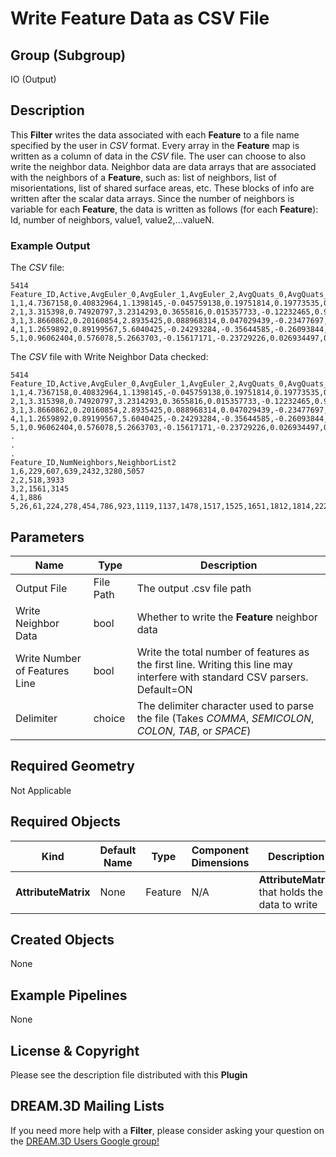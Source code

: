 # Write Feature Data as CSV File

## Group (Subgroup) ##

IO (Output)

## Description ##

This **Filter** writes the data associated with each **Feature** to a file name specified by the user in *CSV* format. Every array in the **Feature** map is written as a column of data in the *CSV* file.  The user can choose to also write the neighbor data. Neighbor data are data arrays that are associated with the neighbors of a **Feature**, such as: list of neighbors, list of misorientations, list of shared surface areas, etc. These blocks of info are written after the scalar data arrays.  Since the number of neighbors is variable for each **Feature**, the data is written as follows (for each **Feature**): Id, number of neighbors, value1, value2,...valueN.


### Example Output ###

The *CSV* file:     
	 
    5414
    Feature_ID,Active,AvgEuler_0,AvgEuler_1,AvgEuler_2,AvgQuats_0,AvgQuats_1,AvgQuats_2,AvgQuats_3,NumNeighbors2,Phases
    1,1,4.7367158,0.40832964,1.1398145,-0.045759138,0.19751814,0.19773535,0.95905864,6,1
    2,1,3.315398,0.74920797,3.2314293,0.3655816,0.015357733,-0.12232465,0.92257845,2,1
    3,1,3.8660862,0.20160854,2.8935425,0.088968314,0.047029439,-0.23477697,0.96682608,2,1
    4,1,1.2659892,0.89199567,5.6040425,-0.24293284,-0.35644585,-0.26093844,0.86362094,1,1
    5,1,0.96062404,0.576078,5.2663703,-0.15617171,-0.23729226,0.026934497,0.95842445,26,1

The *CSV* file with Write Neighbor Data checked:

    5414
    Feature_ID,Active,AvgEuler_0,AvgEuler_1,AvgEuler_2,AvgQuats_0,AvgQuats_1,AvgQuats_2,AvgQuats_3,NumNeighbors2,Phases
    1,1,4.7367158,0.40832964,1.1398145,-0.045759138,0.19751814,0.19773535,0.95905864,6,1
    2,1,3.315398,0.74920797,3.2314293,0.3655816,0.015357733,-0.12232465,0.92257845,2,1
    3,1,3.8660862,0.20160854,2.8935425,0.088968314,0.047029439,-0.23477697,0.96682608,2,1
    4,1,1.2659892,0.89199567,5.6040425,-0.24293284,-0.35644585,-0.26093844,0.86362094,1,1
    5,1,0.96062404,0.576078,5.2663703,-0.15617171,-0.23729226,0.026934497,0.95842445,26,1
    .
    .
    .
    Feature_ID,NumNeighbors,NeighborList2
    1,6,229,607,639,2432,3280,5057
    2,2,518,3933
    3,2,1561,3145
    4,1,886
    5,26,61,224,278,454,786,923,1119,1137,1478,1517,1525,1651,1812,1814,2227,2233,2731,2750,2907,2930,3175,3548,3619,4492,4791,5010


## Parameters ##

| Name | Type |Description |
|------|------|------|
| Output File | File Path | The output .csv file path |
| Write Neighbor Data | bool | Whether to write the **Feature** neighbor data |
| Write Number of Features Line | bool | Write the total number of features as the first line. Writing this line may interfere with standard CSV parsers. Default=ON |
| Delimiter | choice | The delimiter character used to parse the file (Takes _COMMA_, _SEMICOLON_, _COLON_, _TAB_, or _SPACE_) |

## Required Geometry ##

Not Applicable

## Required Objects ##

| Kind | Default Name | Type | Component Dimensions | Description |
|------|--------------|------|----------------------|-------------|
| **AttributeMatrix** | None | Feature | N/A | **AttributeMatrix** that holds the data to write |

## Created Objects ##

None

## Example Pipelines ##

None

## License & Copyright ##

Please see the description file distributed with this **Plugin**

## DREAM.3D Mailing Lists ##

If you need more help with a **Filter**, please consider asking your question on the [DREAM.3D Users Google group!](https://groups.google.com/forum/?hl=en#!forum/dream3d-users)

